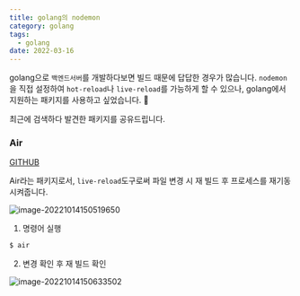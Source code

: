 ```yaml
---
title: golang의 nodemon
category: golang
tags:
  - golang
date: 2022-03-16
---
```


golang으로 `백엔드서버`를 개발하다보면 빌드 때문에 답답한 경우가 많습니다. `nodemon`을 직접 설정하여 `hot-reload`나 `live-reload`를 가능하게 할 수 있으나, golang에서 지원하는 패키지를 사용하고 싶었습니다. 🤣

최근에 검색하다 발견한 패키지를 공유드립니다.

### Air

[GITHUB](<[github.com/cosmtrek/air](https://github.com/cosmtrek/air)>)

Air라는 패키지로서, `live-reload`도구로써 파일 변경 시 재 빌드 후 프로세스를 재기동시켜줍니다.

![image-20221014150519650](../../../assets/images/posts/2022-10-14-post-golang-nodemon/image-20221014150519650.png)

1. 명령어 실행

```bash
$ air
```

2. 변경 확인 후 재 빌드 확인

![image-20221014150633502](../../../assets/images/posts/2022-10-14-post-golang-nodemon/image-20221014150633502.png)
